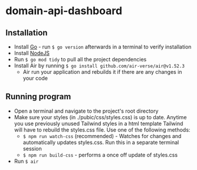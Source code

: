# domain-api-dashboard

## Installation

* Install [Go](https://go.dev/doc/install) - run ```$ go version``` afterwards in a terminal to verify installation
* Install [NodeJS](https://nodejs.org/en/download/package-manager/current)
* Run ```$ go mod tidy``` to pull all the project dependencies
* Install Air by running ```$ go install github.com/air-verse/air@v1.52.3```
  * Air run your application and rebuilds it if there are any changes in your code


## Running program
* Open a terminal and navigate to the project's root directory
* Make sure your styles (in ./pubic/css/styles.css) is up to date. Anytime you use previously unused Tailwind styles in a html template Tailwind will have to rebuild the styles.css file. Use one of the following methods:
  * ```$ npm run watch-css``` (recommended) - Watches for changes and automatically updates styles.css. Run this in a separate terminal session
  * ```$ npm run build-css``` - performs a once off update of styles.css
* Run ```$ air```
